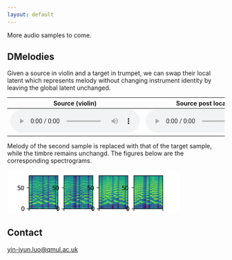 ```yaml
---
layout: default
---
```


More audio samples to come.

## DMelodies

Given a source in violin and a target in trumpet, we can swap their local latent which represents melody without changing instrument identity by leaving the global latent unchanged.

| Source (violin) | Source post local swap | Target post local swap | Target (trumpet) |
| --------------- | ---------------------- | ---------------------- | -----------------|
| <audio src="audio/test-source_8003_b427bae0cf9586288311.wav" controls="" preload=""></audio> | <audio src="audio/test-source_swap_8003_75df9c7e9359ac3b8cf0.wav" controls="" preload=""></audio> | <audio src="audio/test-target_swap_8003_617329d94ac6b0c96ead.wav" controls="" preload=""></audio> | <audio src="audio/test-target_8003_44c2c0de7f4fb11f384b.wav" controls="" preload=""></audio> |

Melody of the second sample is replaced with that of the target sample, while the timbre remains unchangd.
The figures below are the corresponding spectrograms.

<img src="images/test_local_swap_8003_eaafd8718f2c65b3e34e.png">

## Contact 
yin-jyun.luo@qmul.ac.uk
